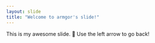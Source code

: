 ```yaml
---
layout: slide
title: "Welcome to armgor's slide!"
---
```

This is my awesome slide. :tada:
Use the left arrow to go back!
